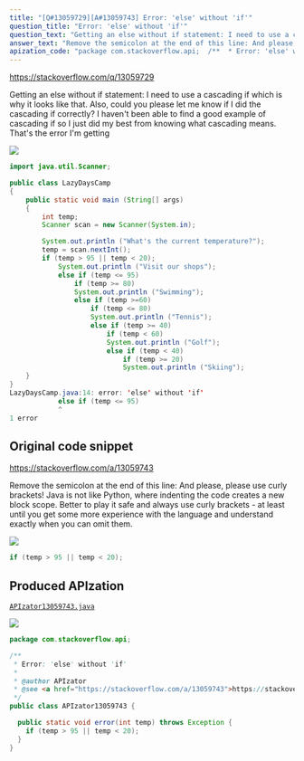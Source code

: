 ```yaml
---
title: "[Q#13059729][A#13059743] Error: 'else' without 'if'"
question_title: "Error: 'else' without 'if'"
question_text: "Getting an else without if statement: I need to use a cascading if which is why it looks like that. Also, could you please let me know if I did the cascading if correctly? I haven't been able to find a good example of cascading if so I just did my best from knowing what cascading means. That's the error I'm getting"
answer_text: "Remove the semicolon at the end of this line: And please, please use curly brackets! Java is not like Python, where indenting the code creates a new block scope. Better to play it safe and always use curly brackets - at least until you get some more experience with the language and understand exactly when you can omit them."
apization_code: "package com.stackoverflow.api;  /**  * Error: 'else' without 'if'  *  * @author APIzator  * @see <a href=\"https://stackoverflow.com/a/13059743\">https://stackoverflow.com/a/13059743</a>  */ public class APIzator13059743 {    public static void error(int temp) throws Exception {     if (temp > 95 || temp < 20);   } }"
---
```


https://stackoverflow.com/q/13059729

Getting an else without if statement:
I need to use a cascading if which is why it looks like that. Also, could you please let me know if I did the cascading if correctly? I haven&#x27;t been able to find a good example of cascading if so I just did my best from knowing what cascading means.
That&#x27;s the error I&#x27;m getting


<div class="code-logo"><img src="/stackoverflow.png" /></div>

```java
import java.util.Scanner;

public class LazyDaysCamp
{
    public static void main (String[] args)
    {
        int temp;
        Scanner scan = new Scanner(System.in);

        System.out.println ("What's the current temperature?");
        temp = scan.nextInt();
        if (temp > 95 || temp < 20);
            System.out.println ("Visit our shops");
            else if (temp <= 95)
                if (temp >= 80)
                System.out.println ("Swimming");
                else if (temp >=60) 
                    if (temp <= 80)
                    System.out.println ("Tennis");
                    else if (temp >= 40)
                        if (temp < 60)
                        System.out.println ("Golf");
                        else if (temp < 40)
                            if (temp >= 20)
                            System.out.println ("Skiing");                                                                                                                                                                                                                                                                   
    }
}
LazyDaysCamp.java:14: error: 'else' without 'if'
            else if (temp <= 95)
            ^
1 error
```


## Original code snippet

https://stackoverflow.com/a/13059743

Remove the semicolon at the end of this line:
And please, please use curly brackets! Java is not like Python, where indenting the code creates a new block scope. Better to play it safe and always use curly brackets - at least until you get some more experience with the language and understand exactly when you can omit them.

<div class="code-logo"><img src="/stackoverflow.png" /></div>

```java
if (temp > 95 || temp < 20);
```

## Produced APIzation

[`APIzator13059743.java`](https://github.com/blind-papers/apization-temp-data/raw/main/search/APIzator13059743.java)

<div class="code-logo"><img src="/apizator.png" /></div>

```java
package com.stackoverflow.api;

/**
 * Error: 'else' without 'if'
 *
 * @author APIzator
 * @see <a href="https://stackoverflow.com/a/13059743">https://stackoverflow.com/a/13059743</a>
 */
public class APIzator13059743 {

  public static void error(int temp) throws Exception {
    if (temp > 95 || temp < 20);
  }
}

```